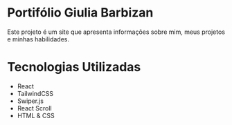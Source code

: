 # Portifólio Giulia Barbizan 
 Este projeto é um site que apresenta informações sobre mim, meus projetos e minhas habilidades.

# Tecnologias Utilizadas
 
- React
- TailwindCSS
- Swiper.js
- React Scroll
- HTML & CSS